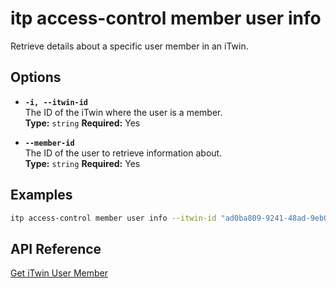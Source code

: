 # itp access-control member user info

Retrieve details about a specific user member in an iTwin.

## Options

- **`-i, --itwin-id`**  
  The ID of the iTwin where the user is a member.  
  **Type:** `string` **Required:** Yes

- **`--member-id`**  
  The ID of the user to retrieve information about.  
  **Type:** `string` **Required:** Yes

## Examples

```bash
itp access-control member user info --itwin-id "ad0ba809-9241-48ad-9eb0-c8038c1a1d51" --member-id "user1-id"
```

## API Reference

[Get iTwin User Member](https://developer.bentley.com/apis/access-control-v2/operations/get-itwin-user-member/)
